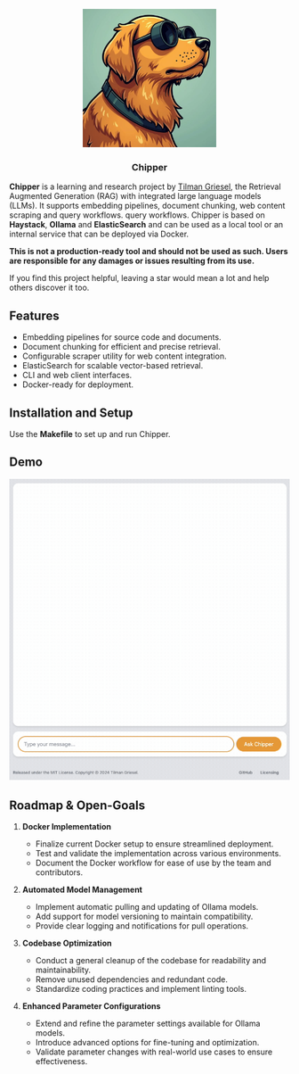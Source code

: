 <p align="center"><img src="https://raw.githubusercontent.com/TilmanGriesel/chipper/refs/heads/main/docs/public/assets/chipper_logo.png" width="240" alt="Logo Chipper RAG Util"/></p>
<h3 align="center">Chipper</h3>

**Chipper** is a learning and research project by [Tilman Griesel](https://linktr.ee/griesel), the Retrieval Augmented
Generation (RAG) with
integrated large language models (LLMs). It supports embedding pipelines, document chunking, web content scraping and
query workflows.
query workflows. Chipper is based on **Haystack**, **Ollama** and **ElasticSearch** and can be used as a local tool
or an internal service that can be deployed via Docker.

**This is not a production-ready tool and should not be used as such. Users are responsible for any damages or issues
resulting from its use.**

If you find this project helpful, leaving a star would mean a lot and help others discover it too.

## Features

- Embedding pipelines for source code and documents.
- Document chunking for efficient and precise retrieval.
- Configurable scraper utility for web content integration.
- ElasticSearch for scalable vector-based retrieval.
- CLI and web client interfaces.
- Docker-ready for deployment.

## Installation and Setup

Use the **Makefile** to set up and run Chipper.

## Demo

<p align="center"><img src="https://raw.githubusercontent.com/TilmanGriesel/chipper/refs/heads/main/docs/public/assets/demo_01.gif"alt="Chipper RAG Util Demo"/></p>

## Roadmap & Open-Goals

1. **Docker Implementation**

   - Finalize current Docker setup to ensure streamlined deployment.
   - Test and validate the implementation across various environments.
   - Document the Docker workflow for ease of use by the team and contributors.

2. **Automated Model Management**

   - Implement automatic pulling and updating of Ollama models.
   - Add support for model versioning to maintain compatibility.
   - Provide clear logging and notifications for pull operations.

3. **Codebase Optimization**

   - Conduct a general cleanup of the codebase for readability and maintainability.
   - Remove unused dependencies and redundant code.
   - Standardize coding practices and implement linting tools.

4. **Enhanced Parameter Configurations**
   - Extend and refine the parameter settings available for Ollama models.
   - Introduce advanced options for fine-tuning and optimization.
   - Validate parameter changes with real-world use cases to ensure effectiveness.
